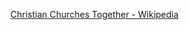 ﻿[Christian Churches Together - Wikipedia](https://en.wikipedia.org/wiki/Christian_Churches_Together)